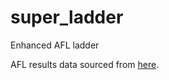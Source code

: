 # super_ladder
Enhanced AFL ladder

AFL results data sourced from [here](https://fixturedownload.com/download/csv/afl-2018).
